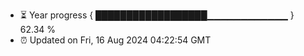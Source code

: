 - ⏳ Year progress { ██████████████████▁▁▁▁▁▁▁▁▁▁▁▁ } 62.34 %
- ⏰ Updated on Fri, 16 Aug 2024 04:22:54 GMT

